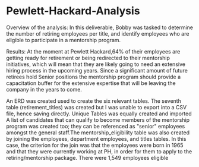 # Pewlett-Hackard-Analysis

Overview of the analysis:
In this deliverable, Bobby was tasked to determine the number of retiring employees per title, 
and identify employees who are eligible to participate in a mentorship program. 

Results:
At the moment at Pewlett Hackard,64% of their employees are getting ready for retirement or being redirected to their mentorship initiatives, 
which will mean that they are likely going to need an extensive hiring process in the upcoming years. Since a significant amount 
of future retirees hold Senior positions the mentorship program should provide a capacitation buffer for the extensive expertise 
that will be leaving the company in the years to come. 

An ERD was created used to create  the six relevant tables. The seventh table (retirement_titles) 
was created but I was unable to export into a CSV file, hence saving directly. Unique Tables was equally created and imported
A list of candidates that can qualify to become members of the mentorship program was created too;
they can be referenced as "senior" employees amongst the general staff.The mentorship_eligibility table was also created by joining the employees, department employees, and titles tables. 
In this case, the criterion for the join was that the employees were born in 1965 and that they were currently working at PH, 
in order for them to apply to the retiring/mentorship package. There were 1,549 employees eligible 
 

